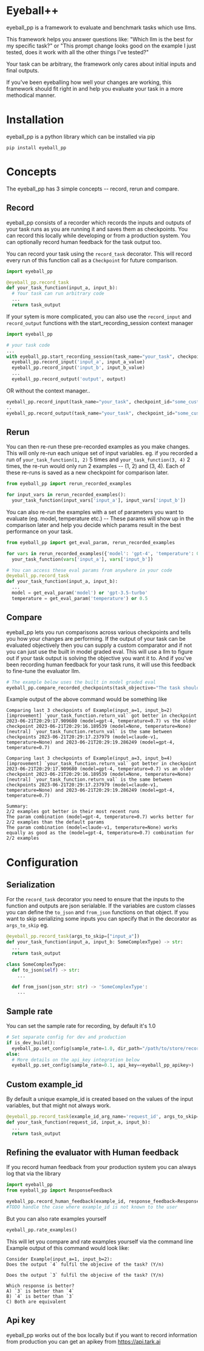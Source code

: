 # Eyeball++
eyeball_pp is a framework to evaluate and benchmark tasks which use llms.

This framework helps you answer questions like: "Which llm is the best for my specific task?" or "This prompt change looks good on the example I just tested, does it work with all the other things I've tested?"

Your task can be arbitrary, the framework only cares about initial inputs and final outputs.

If you've been eyeballing how well your changes are working, this framework should fit right in and help you evaluate your task in a more methodical manner.

# Installation
eyeball_pp is a python library which can be installed via pip 

`pip install eyeball_pp`

# Concepts 
The eyeball_pp has 3 simple concepts -- record, rerun and compare.

## Record
eyeball_pp consists of a recorder which records the inputs and outputs of your task runs as you are running it and saves them as checkpoints. You can record this locally while developing or from a production system. You can optionally record human feedback for the task output too.

You can record your task using the `record_task` decorator. This will record every run of this function call as a `Checkpoint` for future comparison.
```python
import eyeball_pp

@eyeball_pp.record_task
def your_task_function(input_a, input_b):
  # Your task can run arbitrary code
  ...
  return task_output
```

If your sytem is more complicated, you can also use the `record_input` and `record_output` functions with the start_recording_session context manager
```python
import eyeball_pp

# your task code 
...
with eyeball_pp.start_recording_session(task_name="your_task", checkpoint_id="some_custom_unique_id"):
  eyeball_pp.record_input('input_a', input_a_value)
  eyeball_pp.record_input('input_b', input_b_value)
  ...
  eyeball_pp.record_output('output', output)
```

OR without the context manager.. 

```python
eyeball_pp.record_input(task_name="your_task", checkpoint_id="some_custom_unique_id", variable_name="input_a", value=input_a_value)
..
eyeball_pp.record_output(task_name="your_task", checkpoint_id="some_custom_unique_id", variable_name='output', output=output)
```

## Rerun
You can then re-run these pre-recorded examples as you make changes. This will only re-run each unique set of input variables. eg. if you recorded a run of `your_task_function(1, 2)` 5 times and `your_task_function(3, 4)` 2 times, the re-run would only run 2 examples -- (1, 2) and (3, 4). Each of these re-runs is saved as a new checkpoint for comparison later. 
```python
from eyeball_pp import rerun_recorded_examples 

for input_vars in rerun_recorded_examples():
  your_task_function(input_vars['input_a'], input_vars['input_b'])
```

You can also re-run the examples with a set of parameters you want to evaluate (eg. model, temperature etc.) -- These params will show up in the comparison later and help you decide which params result in the best performance on your task.
```python
from eyeball_pp import get_eval_param, rerun_recorded_examples 

for vars in rerun_recorded_examples({'model': 'gpt-4', 'temperature': 0.7}, {'model': 'claude-v1'}):
  your_task_function(vars['input_a'], vars['input_b'])

# You can access these eval params from anywhere in your code
@eyeball_pp.record_task
def your_task_function(input_a, input_b):
  ...
  model = get_eval_param('model') or 'gpt-3.5-turbo'
  temperature = get_eval_param('temperature') or 0.5
```

## Compare
eyeball_pp lets you run comparisons across various checkpoints and tells you how your changes are performing. If the output of your task can be evaluated objectively then you can supply a custom comparator and if not you can just use the built in model graded eval. This will use a llm to figure out if your task output is solving the objective you want it to. And if you've been recording human feedback for your task runs, it will use this feedback to fine-tune the evaluator llm.

```python
# The example below uses the built in model graded eval
eyeball_pp.compare_recorded_checkpoints(task_objective="The task should answer questions based on the context provided and also show the sources")
```

Example output of the above command would be something like
```
Comparing last 3 checkpoints of Example(input_a=1, input_b=2)
[improvement] `your_task_function.return_val` got better in checkpoint 2023-06-21T20:29:17.909680 (model=gpt-4, temperature=0.7) vs the older checkpoint 2023-06-21T20:29:16.189539 (model=None, temperature=None)
[neutral] `your_task_function.return_val` is the same between checkpoints 2023-06-21T20:29:17.237979 (model=claude-v1, temperature=None) and 2023-06-21T20:29:19.286249 (model=gpt-4, temperature=0.7)

Comparing last 3 checkpoints of Example(input_a=3, input_b=4)
[improvement] `your_task_function.return_val` got better in checkpoint 2023-06-21T20:29:17.909680 (model=gpt-4, temperature=0.7) vs an older checkpoint 2023-06-21T20:29:16.189539 (model=None, temperature=None)
[neutral] `your_task_function.return_val` is the same between checkpoints 2023-06-21T20:29:17.237979 (model=claude-v1, temperature=None) and 2023-06-21T20:29:19.286249 (model=gpt-4, temperature=0.7)

Summary:
2/2 examples got better in their most recent runs
The param combination (model=gpt-4, temperature=0.7) works better for 2/2 examples than the default params
The param combination (model=claude-v1, temperature=None) works equally as good as the (model=gpt-4, temperature=0.7) combination for 2/2 examples
```

# Configuration 

## Serialization
For the `record_task` decorator you need to ensure that the inputs to the function and outputs are json serialable. If the variables are custom classes you can define the `to_json` and `from_json` functions on that object. If you want to skip serializing some inputs you can specify that in the decorator as `args_to_skip` 
eg. 
```python
@eyeball_pp.record_task(args_to_skip=["input_a"])
def your_task_function(input_a, input_b: SomeComplexType) -> str:
  ...
  return task_output

class SomeComplexType:
  def to_json(self) -> str:
    ...

  def from_json(json_str: str) -> 'SomeComplexType':
    ...  
```

## Sample rate 
You can set the sample rate for recording, by default it's 1.0
```python
# Set separate config for dev and production 
if is_dev_build():
  eyeball_pp.set_config(sample_rate=1.0, dir_path="/path/to/store/recorded/examples")
else:
  # More details on the api_key integration below
  eyeball_pp.set_config(sample_rate=0.1, api_key=<eyeball_pp_apikey>)
```

## Custom example_id
By default a unique example_id is created based on the values of the input variables, but that might not always work.

```python
@eyeball_pp.record_task(example_id_arg_name='request_id', args_to_skip=['request_id'])
def your_task_function(request_id, input_a, input_b):
  ...
  return task_output
```

## Refining the evaluator with Human feedback
If you record human feedback from your production system you can always log that via the library
```python
import eyeball_pp
from eyeball_pp import ResponseFeedback

eyeball_pp.record_human_feedback(example_id, response_feedback=ResponseFeedback.POSITIVE, feedback_details="I liked the response as it selected the sources correctly")
#TODO handle the case where example_id is not known to the user 
```

But you can also rate examples yourself 

```python
eyeball_pp.rate_examples()
```
This will let you compare and rate examples yourself via the command line
Example output of this command would look like:

```
Consider Example(input_a=1, input_b=2):
Does the output `4` fulfil the objecive of the task? (Y/n)

Does the output `3` fulfil the objecive of the task? (Y/n)

Which response is better? 
A) `3` is better than `4`
B) `4` is better than `3`
C) Both are equivalent
```

## Api key 
eyeball_pp works out of the box locally but if you want to record information from production you can get an apikey from https://api.tark.ai

